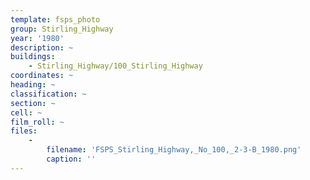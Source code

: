 ```yaml
---
template: fsps_photo
group: Stirling_Highway
year: '1980'
description: ~
buildings:
    - Stirling_Highway/100_Stirling_Highway
coordinates: ~
heading: ~
classification: ~
section: ~
cell: ~
film_roll: ~
files:
    -
        filename: 'FSPS_Stirling_Highway,_No_100,_2-3-B_1980.png'
        caption: ''
---
```


